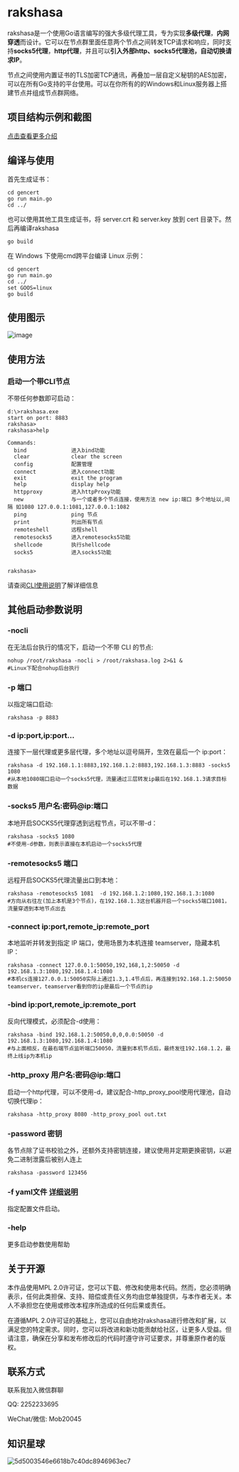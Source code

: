 
# rakshasa



rakshasa是一个使用Go语言编写的强大多级代理工具，专为实现**多级代理**，**内网穿透**而设计。它可以在节点群里面任意两个节点之间转发TCP请求和响应，同时支持**socks5代理**，**http代理**，并且可以**引入外部http、socks5代理池，自动切换请求IP**。

节点之间使用内置证书的TLS加密TCP通讯，再叠加一层自定义秘钥的AES加密，可以在所有Go支持的平台使用。可以在你所有的的Windows和Linux服务器上搭建节点并组成节点群网络。

## 项目结构示例和截图
[点击查看更多介绍](./readme/rakshasa项目设计.md)



## 编译与使用

首先生成证书：

```shell
cd gencert
go run main.go
cd ../
```
也可以使用其他工具生成证书，将 server.crt 和 server.key 放到 cert 目录下。然后再编译rakshasa

```shell
go build
```

在 Windows 下使用cmd跨平台编译 Linux 示例：

```shell
cd gencert
go run main.go
cd ../
set GOOS=linux
go build
```

## 使用图示
![image](https://user-images.githubusercontent.com/128351726/226882870-f4f3cbc0-61df-486c-afc0-511d87586402.png)


## 使用方法



### 启动一个带CLI节点
不带任何参数即可启动：
```shell
d:\>rakshasa.exe
start on port: 8883
rakshasa>
rakshasa>help

Commands:
  bind              进入bind功能
  clear             clear the screen
  config            配置管理
  connect           进入connect功能
  exit              exit the program
  help              display help
  httpproxy         进入httpProxy功能
  new               与一个或者多个节点连接，使用方法 new ip:端口 多个地址以,间隔 如1080 127.0.0.1:1081,127.0.0.1:1082
  ping              ping 节点
  print             列出所有节点
  remoteshell       远程shell
  remotesocks5      进入remotesocks5功能
  shellcode         执行shellcode
  socks5            进入socks5功能


rakshasa>
```
请查阅[CLI使用说明](./readme/cli.md)了解详细信息

## 其他启动参数说明
### -nocli
在无法后台执行的情况下，启动一个不带 CLI 的节点:
```shell
nohup /root/rakshasa -nocli > /root/rakshasa.log 2>&1 &
#Linux下配合nohup后台执行
```

### -p 端口
以指定端口启动:
```shell
rakshasa -p 8883
```

### -d ip:port,ip:port...
连接下一层代理或更多层代理，多个地址以逗号隔开，生效在最后一个 ip:port：
```shell
rakshasa -d 192.168.1.1:8883,192.168.1.2:8883,192.168.1.3:8883 -socks5 1080
#从本地1080端口启动一个socks5代理，流量通过三层转发ip最后在192.168.1.3请求目标数据
```

### -socks5 用户名:密码@ip:端口 
本地开启SOCKS5代理穿透到远程节点，可以不带-d：
```shell
rakshasa -socks5 1080 
#不使用-d参数，则表示直接在本机启动一个socks5代理
```



### -remotesocks5 端口 
远程开启SOCKS5代理流量出口到本地：
```shell
rakshasa -remotesocks5 1081  -d 192.168.1.2:1080,192.168.1.3:1080
#方向从右往左(加上本机是3个节点)，在192.168.1.3这台机器开启一个socks5端口1081，流量穿透到本地节点出去
```

### -connect ip:port,remote_ip:remote_port 
本地监听并转发到指定 IP 端口，使用场景为本机连接 teamserver，隐藏本机 IP：
```shell
rakshasa -connect 127.0.0.1:50050,192,168,1,2:50050 -d 192.168.1.3:1080,192.168.1.4:1080 
#本机cs连接127.0.0.1:50050实际上通过1.3,1.4节点后，再连接到192.168.1.2:50050 teamserver，teamserver看到你的ip是最后一个节点的ip
```

### -bind  ip:port,remote_ip:remote_port
反向代理模式，必须配合-d使用：
```shell
rakshasa -bind 192.168.1.2:50050,0,0,0.0:50050 -d 192.168.1.3:1080,192.168.1.4:1080
#与上面相反，在最右端节点监听端口50050，流量到本机节点后，最终发往192.168.1.2，最终上线ip为本机ip
```
### -http_proxy 用户名:密码@ip:端口
启动一个http代理，可以不使用-d，建议配合-http_proxy_pool使用代理池，自动切换代理ip：
```shell
rakshasa -http_proxy 8080 -http_proxy_pool out.txt
```

### -password 密钥
各节点除了证书校验之外，还额外支持密钥连接，建议使用并定期更换密钥，以避免二进制泄露后被别人连上
```shell
rakshasa -password 123456
```


### -f yaml文件 [详细说明](./readme/config.md)
指定配置文件启动。

### -help 
更多启动参数使用帮助

## 关于开源
本作品使用MPL 2.0许可证，您可以下载、修改和使用本代码。然而，您必须明确表示，任何此类担保、支持、赔偿或责任义务均由您单独提供，与本作者无关。本人不承担您在使用或修改本程序所造成的任何后果或责任。

在遵循MPL 2.0许可证的基础上，您可以自由地对rakshasa进行修改和扩展，以满足您的特定需求。同时，您可以将改进和新功能贡献给社区，让更多人受益。但请注意，确保在分享和发布修改后的代码时遵守许可证要求，并尊重原作者的版权。

## 联系方式
联系我加入微信群聊

QQ: 2252233695

WeChat/微信: Mob20045

## 知识星球
![5d5003546e6618b7c40dc8946963ec7](https://user-images.githubusercontent.com/128351726/226802981-64c09047-a78c-4e7f-b48d-7bfa5439ec5f.jpg)

